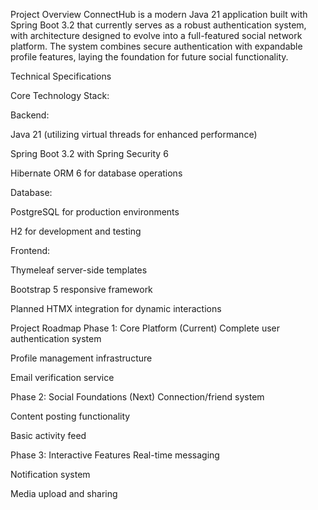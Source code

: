 Project Overview
ConnectHub is a modern Java 21 application built with Spring Boot 3.2 that currently serves as a robust authentication system, 
with architecture designed to evolve into a full-featured social network platform. 
The system combines secure authentication with expandable profile features, laying the foundation for future social functionality.

Technical Specifications

Core Technology Stack:

Backend:

Java 21 (utilizing virtual threads for enhanced performance)

Spring Boot 3.2 with Spring Security 6

Hibernate ORM 6 for database operations

Database:

PostgreSQL for production environments

H2 for development and testing

Frontend:

Thymeleaf server-side templates

Bootstrap 5 responsive framework

Planned HTMX integration for dynamic interactions

Project Roadmap
Phase 1: Core Platform (Current)
Complete user authentication system

Profile management infrastructure

Email verification service

Phase 2: Social Foundations (Next)
Connection/friend system

Content posting functionality

Basic activity feed

Phase 3: Interactive Features
Real-time messaging

Notification system

Media upload and sharing
